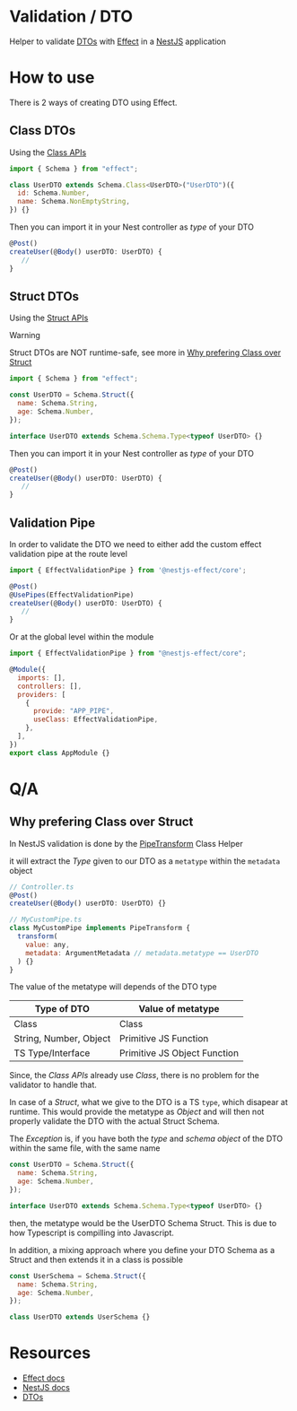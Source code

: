 # Validation / DTO

Helper to validate [DTOs](https://en.wikipedia.org/wiki/Data_transfer_object) with [Effect](https://effect.website/) in a [NestJS](https://nestjs.com/) application

# How to use

There is 2 ways of creating DTO using Effect.

## Class DTOs

Using the [Class APIs](https://effect.website/docs/schema/classes/)

```js
import { Schema } from "effect";

class UserDTO extends Schema.Class<UserDTO>("UserDTO")({
  id: Schema.Number,
  name: Schema.NonEmptyString,
}) {}
```

Then you can import it in your Nest controller as _type_ of your DTO

```js
@Post()
createUser(@Body() userDTO: UserDTO) {
   //
}
```

## Struct DTOs

Using the [Struct APIs](https://effect.website/docs/schema/getting-started/)

> [!WARNING]  
> Struct DTOs are NOT runtime-safe, see more in [Why prefering Class over Struct](#why-prefering-class-over-struct)

```js
import { Schema } from "effect";

const UserDTO = Schema.Struct({
  name: Schema.String,
  age: Schema.Number,
});

interface UserDTO extends Schema.Schema.Type<typeof UserDTO> {}
```

Then you can import it in your Nest controller as _type_ of your DTO

```js
@Post()
createUser(@Body() userDTO: UserDTO) {
   //
}
```

## Validation Pipe

In order to validate the DTO we need to either add the custom effect validation pipe at the route level

```js
import { EffectValidationPipe } from '@nestjs-effect/core';

@Post()
@UsePipes(EffectValidationPipe)
createUser(@Body() userDTO: UserDTO) {
   //
}
```

Or at the global level within the module

```js
import { EffectValidationPipe } from "@nestjs-effect/core";

@Module({
  imports: [],
  controllers: [],
  providers: [
    {
      provide: "APP_PIPE",
      useClass: EffectValidationPipe,
    },
  ],
})
export class AppModule {}
```

# Q/A

## Why prefering Class over Struct

In NestJS validation is done by the [PipeTransform](https://docs.nestjs.com/pipes#custom-pipes) Class Helper

it will extract the _Type_ given to our DTO as a `metatype` within the `metadata` object

```js
// Controller.ts
@Post()
createUser(@Body() userDTO: UserDTO) {}

// MyCustomPipe.ts
class MyCustomPipe implements PipeTransform {
  transform(
    value: any,
    metadata: ArgumentMetadata // metadata.metatype == UserDTO
  ) {}
}
```

The value of the metatype will depends of the DTO type

| Type of DTO            | Value of metatype            |
| ---------------------- | ---------------------------- |
| Class                  | Class                        |
| String, Number, Object | Primitive JS Function        |
| TS Type/Interface      | Primitive JS Object Function |

Since, the _Class APIs_ already use _Class_, there is no problem for the validator to handle that.

In case of a _Struct_, what we give to the DTO is a TS `type`, which disapear at runtime. This would provide the metatype as _Object_ and will then not properly validate the DTO with the actual Struct Schema.

The _Exception_ is, if you have both the _type_ and _schema object_ of the DTO within the same file, with the same name

```js
const UserDTO = Schema.Struct({
  name: Schema.String,
  age: Schema.Number,
});

interface UserDTO extends Schema.Schema.Type<typeof UserDTO> {}
```

then, the metatype would be the UserDTO Schema Struct. This is due to how Typescript is compilling into Javascript.

In addition, a mixing approach where you define your DTO Schema as a Struct and then extends it in a class is possible

```js
const UserSchema = Schema.Struct({
  name: Schema.String,
  age: Schema.Number,
});

class UserDTO extends UserSchema {}
```

# Resources

- [Effect docs](https://effect.website/)
- [NestJS docs](https://nestjs.com/)
- [DTOs](https://en.wikipedia.org/wiki/Data_transfer_object)
